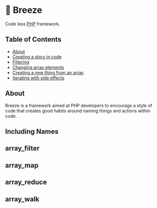 # 🍃 Breeze
Code less [PHP](http://php.net/) framework.

## Table of Contents
* [About](#about)
* [Creating a story in code](#including_names)
* [Filtering](#array_filter)
* [Changing array elements](#array_map)
* [Creating a new thing from an array](#array_reduce)
* [Iterating with side effects](#array_walk)

## About
Breeze is a framework aimed at PHP developers to encourage a style of code that creates good habits around 
naming things and actions within code.


## Including Names

## array_filter

## array_map

## array_reduce

## array_walk

